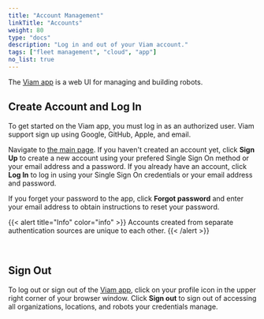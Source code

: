 ```yaml
---
title: "Account Management"
linkTitle: "Accounts"
weight: 80
type: "docs"
description: "Log in and out of your Viam account."
tags: ["fleet management", "cloud", "app"]
no_list: true
---
```


The [Viam app](https://app.viam.com/) is a web UI for managing and building robots.

## Create Account and Log In

To get started on the Viam app, you must log in as an authorized user.
Viam support sign up using Google, GitHub, Apple, and email.

Navigate to [the main page](https://app.viam.com/).
If you haven't created an account yet, click **Sign Up** to create a new account using your prefered Single Sign On method or your email address and a password.
If you already have an account, click **Log In** to log in using your Single Sign On credentials or your email address and password.

If you forget your password to the app, click **Forgot password** and enter your email address to obtain instructions to reset your password.

{{< alert title="Info" color="info" >}}
Accounts created from separate authentication sources are unique to each other.
{{< /alert >}}

<br>

## Sign Out

To log out or sign out of the [Viam app](https://app.viam.com/), click on your profile icon in the upper right corner of your browser window.
Click **Sign out** to sign out of accessing all organizations, locations, and robots your credentials manage.

